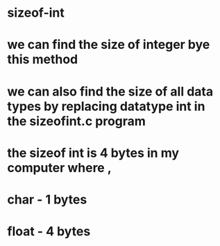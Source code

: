 ﻿# sizeof-int
# we can find the size of integer bye this method
# we can also find the size of all data types by replacing datatype int in the sizeofint.c program
# the sizeof int is 4 bytes in my computer where ,
#            char - 1 bytes 
#           float - 4 bytes
